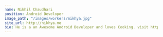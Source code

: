 ```yaml
---
name: Nikhil Chaudhari
position: Android Developer
image_path: "/images/workers/nikhya.jpg"
site_url: http://nikhya.me
bio: He is a an Awesome Android Developer and loves Cooking. visit http://nikhya.me
---
```



